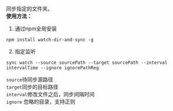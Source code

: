 同步指定的文件夹。    
**使用方法：**    
1. 通过npm全局安装  
```shell
npm install watch-dir-and-sync -g
```
2. 指定监听  
```shell
sync watch --source sourcePath --target sourcePath --interval intervalTime --ignore ignorePathReg
```
`source`待同步源路径  
`target`同步的目标路径  
`interval`修改文件之后，同步间隔时间  
`ignore` 忽略的目录，支持正则  